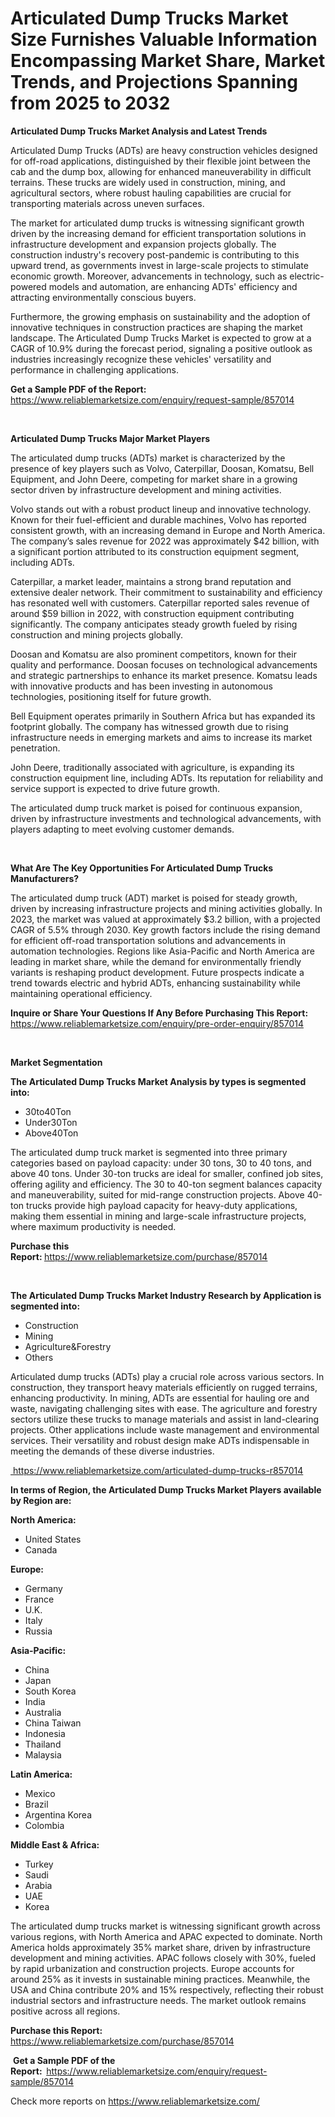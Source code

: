 <p><h1>Articulated Dump Trucks Market Size Furnishes Valuable Information Encompassing Market Share, Market Trends, and Projections Spanning from 2025 to 2032</h1></p><p><strong>Articulated Dump Trucks Market Analysis and Latest Trends</strong></p>
<p><p>Articulated Dump Trucks (ADTs) are heavy construction vehicles designed for off-road applications, distinguished by their flexible joint between the cab and the dump box, allowing for enhanced maneuverability in difficult terrains. These trucks are widely used in construction, mining, and agricultural sectors, where robust hauling capabilities are crucial for transporting materials across uneven surfaces.</p><p>The market for articulated dump trucks is witnessing significant growth driven by the increasing demand for efficient transportation solutions in infrastructure development and expansion projects globally. The construction industry's recovery post-pandemic is contributing to this upward trend, as governments invest in large-scale projects to stimulate economic growth. Moreover, advancements in technology, such as electric-powered models and automation, are enhancing ADTs' efficiency and attracting environmentally conscious buyers.</p><p>Furthermore, the growing emphasis on sustainability and the adoption of innovative techniques in construction practices are shaping the market landscape. The Articulated Dump Trucks Market is expected to grow at a CAGR of 10.9% during the forecast period, signaling a positive outlook as industries increasingly recognize these vehicles' versatility and performance in challenging applications.</p></p>
<p><strong>Get a Sample PDF of the Report:&nbsp;</strong> <a href="https://www.reliablemarketsize.com/enquiry/request-sample/857014?utm_campaign=1832&utm_medium=2&utm_source=Github&utm_content=ia&utm_term=16022025&utm_id=articulated-dump-trucks">https://www.reliablemarketsize.com/enquiry/request-sample/857014</a></p>
<p>&nbsp;</p>
<p><strong>Articulated Dump Trucks Major Market Players</strong></p>
<p><p>The articulated dump trucks (ADTs) market is characterized by the presence of key players such as Volvo, Caterpillar, Doosan, Komatsu, Bell Equipment, and John Deere, competing for market share in a growing sector driven by infrastructure development and mining activities.</p><p>Volvo stands out with a robust product lineup and innovative technology. Known for their fuel-efficient and durable machines, Volvo has reported consistent growth, with an increasing demand in Europe and North America. The company’s sales revenue for 2022 was approximately $42 billion, with a significant portion attributed to its construction equipment segment, including ADTs.</p><p>Caterpillar, a market leader, maintains a strong brand reputation and extensive dealer network. Their commitment to sustainability and efficiency has resonated well with customers. Caterpillar reported sales revenue of around $59 billion in 2022, with construction equipment contributing significantly. The company anticipates steady growth fueled by rising construction and mining projects globally.</p><p>Doosan and Komatsu are also prominent competitors, known for their quality and performance. Doosan focuses on technological advancements and strategic partnerships to enhance its market presence. Komatsu leads with innovative products and has been investing in autonomous technologies, positioning itself for future growth.</p><p>Bell Equipment operates primarily in Southern Africa but has expanded its footprint globally. The company has witnessed growth due to rising infrastructure needs in emerging markets and aims to increase its market penetration.</p><p>John Deere, traditionally associated with agriculture, is expanding its construction equipment line, including ADTs. Its reputation for reliability and service support is expected to drive future growth.</p><p>The articulated dump truck market is poised for continuous expansion, driven by infrastructure investments and technological advancements, with players adapting to meet evolving customer demands.</p></p>
<p>&nbsp;</p>
<p><strong>What Are The Key Opportunities For Articulated Dump Trucks Manufacturers?</strong></p>
<p><p>The articulated dump truck (ADT) market is poised for steady growth, driven by increasing infrastructure projects and mining activities globally. In 2023, the market was valued at approximately $3.2 billion, with a projected CAGR of 5.5% through 2030. Key growth factors include the rising demand for efficient off-road transportation solutions and advancements in automation technologies. Regions like Asia-Pacific and North America are leading in market share, while the demand for environmentally friendly variants is reshaping product development. Future prospects indicate a trend towards electric and hybrid ADTs, enhancing sustainability while maintaining operational efficiency.</p></p>
<p><strong>Inquire or Share Your Questions If Any Before Purchasing This Report:</strong> <a href="https://www.reliablemarketsize.com/enquiry/pre-order-enquiry/857014?utm_campaign=1832&utm_medium=2&utm_source=Github&utm_content=ia&utm_term=16022025&utm_id=articulated-dump-trucks">https://www.reliablemarketsize.com/enquiry/pre-order-enquiry/857014</a></p>
<p>&nbsp;</p>
<p><strong>Market Segmentation</strong></p>
<p><strong>The Articulated Dump Trucks Market Analysis by types is segmented into:</strong></p>
<p><ul><li>30to40Ton</li><li>Under30Ton</li><li>Above40Ton</li></ul></p>
<p><p>The articulated dump truck market is segmented into three primary categories based on payload capacity: under 30 tons, 30 to 40 tons, and above 40 tons. Under 30-ton trucks are ideal for smaller, confined job sites, offering agility and efficiency. The 30 to 40-ton segment balances capacity and maneuverability, suited for mid-range construction projects. Above 40-ton trucks provide high payload capacity for heavy-duty applications, making them essential in mining and large-scale infrastructure projects, where maximum productivity is needed.</p></p>
<p><strong>Purchase this Report:&nbsp;</strong><a href="https://www.reliablemarketsize.com/purchase/857014?utm_campaign=1832&utm_medium=2&utm_source=Github&utm_content=ia&utm_term=16022025&utm_id=articulated-dump-trucks">https://www.reliablemarketsize.com/purchase/857014</a></p>
<p>&nbsp;</p>
<p><strong>The Articulated Dump Trucks Market Industry Research by Application is segmented into:</strong></p>
<p><ul><li>Construction</li><li>Mining</li><li>Agriculture&Forestry</li><li>Others</li></ul></p>
<p><p>Articulated dump trucks (ADTs) play a crucial role across various sectors. In construction, they transport heavy materials efficiently on rugged terrains, enhancing productivity. In mining, ADTs are essential for hauling ore and waste, navigating challenging sites with ease. The agriculture and forestry sectors utilize these trucks to manage materials and assist in land-clearing projects. Other applications include waste management and environmental services. Their versatility and robust design make ADTs indispensable in meeting the demands of these diverse industries.</p></p>
<p><a href="https://www.reliablemarketsize.com/articulated-dump-trucks-r857014?utm_campaign=1832&utm_medium=2&utm_source=Github&utm_content=ia&utm_term=16022025&utm_id=articulated-dump-trucks">&nbsp;https://www.reliablemarketsize.com/articulated-dump-trucks-r857014</a></p>
<p><strong>In terms of Region, the Articulated Dump Trucks Market Players available by Region are:</strong></p>
<p>
    <p> <strong> North America: </strong>
        <ul>
            <li>United States</li>
            <li>Canada</li>
        </ul>
        </p> 
    <p> <strong> Europe: </strong>
        <ul>
            <li>Germany</li>
            <li>France</li>
            <li>U.K.</li>
            <li>Italy</li>
            <li>Russia</li>
        </ul>
        </p> 
    <p> <strong> Asia-Pacific: </strong>
        <ul>
            <li>China</li>
            <li>Japan</li>
            <li>South Korea</li>
            <li>India</li>
            <li>Australia</li>
            <li>China Taiwan</li>
            <li>Indonesia</li>
            <li>Thailand</li>
            <li>Malaysia</li>
        </ul>
        </p> 
    <p> <strong> Latin America: </strong>
        <ul>
            <li>Mexico</li>
            <li>Brazil</li>
            <li>Argentina Korea</li>
            <li>Colombia</li>
        </ul>
        </p> 
    <p> <strong> Middle East & Africa: </strong>
        <ul>
            <li>Turkey</li>
            <li>Saudi</li>
            <li>Arabia</li>
            <li>UAE</li>
            <li>Korea</li>
        </ul>
    </p>
    </p>
<p><p>The articulated dump trucks market is witnessing significant growth across various regions, with North America and APAC expected to dominate. North America holds approximately 35% market share, driven by infrastructure development and mining activities. APAC follows closely with 30%, fueled by rapid urbanization and construction projects. Europe accounts for around 25% as it invests in sustainable mining practices. Meanwhile, the USA and China contribute 20% and 15% respectively, reflecting their robust industrial sectors and infrastructure needs. The market outlook remains positive across all regions.</p></p>
<p><strong>Purchase this Report: </strong><a href="https://www.reliablemarketsize.com/purchase/857014?utm_campaign=1832&utm_medium=2&utm_source=Github&utm_content=ia&utm_term=16022025&utm_id=articulated-dump-trucks">https://www.reliablemarketsize.com/purchase/857014</a></p>
<p>&nbsp;<strong>Get a Sample PDF of the Report:&nbsp;&nbsp;</strong><a href="https://www.reliablemarketsize.com/enquiry/request-sample/857014?utm_campaign=1832&utm_medium=2&utm_source=Github&utm_content=ia&utm_term=16022025&utm_id=articulated-dump-trucks">https://www.reliablemarketsize.com/enquiry/request-sample/857014</a></p>
<p><strong></strong></p>
<p>Check more reports on <a href="https://www.reliablemarketsize.com/?utm_campaign=1832&utm_medium=2&utm_source=Github&utm_content=ia&utm_term=16022025&utm_id=articulated-dump-trucks">https://www.reliablemarketsize.com/</a></p>
